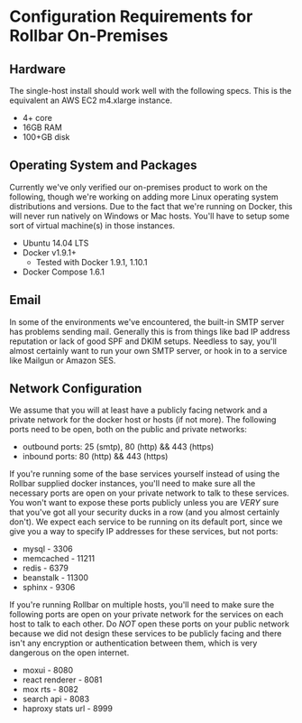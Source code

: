 # Configuration Requirements for Rollbar On-Premises

## Hardware

The single-host install should work well with the following specs.  This
is the equivalent an AWS EC2 m4.xlarge instance.

- 4+ core
- 16GB RAM
- 100+GB disk

## Operating System and Packages

Currently we've only verified our on-premises product to work on the
following, though we're working on adding more Linux operating system
distributions and versions.  Due to the fact that we're running on
Docker, this will never run natively on Windows or Mac hosts.  You'll
have to setup some sort of virtual machine(s) in those instances.

- Ubuntu 14.04 LTS
- Docker v1.9.1+
  - Tested with Docker 1.9.1, 1.10.1
- Docker Compose 1.6.1

## Email

In some of the environments we've encountered, the built-in SMTP server
has problems sending mail.  Generally this is from things like bad IP
address reputation or lack of good SPF and DKIM setups.  Needless to
say, you'll almost certainly want to run your own SMTP server, or hook
in to a service like Mailgun or Amazon SES.

## Network Configuration

We assume that you will at least have a publicly facing network and a
private network for the docker host or hosts (if not more).  The
following ports need to be open, both on the public and private
networks:

* outbound ports: 25 (smtp), 80 (http) && 443 (https)
* inbound ports: 80 (http) && 443 (https)

If you're running some of the base services yourself instead of using
the Rollbar supplied docker instances, you'll need to make sure all the
necessary ports are open on your private network to talk to these
services.  You won't want to expose these ports publicly unless you are
*VERY* sure that you've got all your security ducks in a row (and you
almost certainly don't).  We expect each service to be running on its
default port, since we give you a way to specify IP addresses for these
services, but not ports:

* mysql - 3306
* memcached - 11211
* redis - 6379
* beanstalk - 11300
* sphinx - 9306

If you're running Rollbar on multiple hosts, you'll need to make sure
the following ports are open on your private network for the services on
each host to talk to each other. Do *NOT* open these ports on your
public network because we did not design these services to be publicly
facing and there isn't any encryption or authentication between them,
which is very dangerous on the open internet.

* moxui - 8080
* react renderer - 8081
* mox rts - 8082
* search api - 8083
* haproxy stats url - 8999
